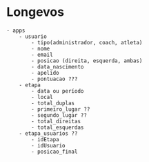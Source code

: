 # Longevos
    - apps
        - usuario
            - tipo(administrador, coach, atleta)
            - nome
            - email
            - posicao (direita, esquerda, ambas)
            - data_nascimento
            - apelido
            - pontuacao ???
        - etapa
            - data ou período
            - local
            - total_duplas
            - primeiro_lugar ??
            - segundo_lugar ??
            - total_direitas
            - total_esquerdas
        - etapa_usuarios ??
            - idEtapa
            - idUsuario
            - posicao_final
